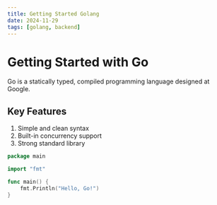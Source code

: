 ```yaml
---
title: Getting Started Golang
date: 2024-11-29
tags: [golang, backend]
---
```


# Getting Started with Go

Go is a statically typed, compiled programming language designed at Google.

## Key Features

1. Simple and clean syntax
2. Built-in concurrency support
3. Strong standard library

```go
package main

import "fmt"

func main() {
    fmt.Println("Hello, Go!")
}
```